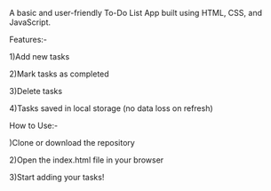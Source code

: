 A basic and user-friendly To-Do List App built using HTML, CSS, and JavaScript.

 Features:-

1)Add new tasks

2)Mark tasks as completed

3)Delete tasks

4)Tasks saved in local storage (no data loss on refresh)


How to Use:-

)Clone or download the repository

2)Open the index.html file in your browser

3)Start adding your tasks!
